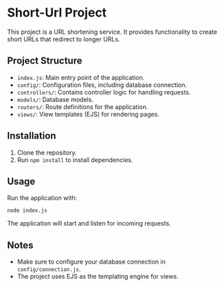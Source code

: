 # Short-Url Project

This project is a URL shortening service. It provides functionality to create short URLs that redirect to longer URLs.

## Project Structure

- `index.js`: Main entry point of the application.
- `config/`: Configuration files, including database connection.
- `controllers/`: Contains controller logic for handling requests.
- `models/`: Database models.
- `routers/`: Route definitions for the application.
- `views/`: View templates (EJS) for rendering pages.

## Installation

1. Clone the repository.
2. Run `npm install` to install dependencies.

## Usage

Run the application with:

```
node index.js
```

The application will start and listen for incoming requests.

## Notes

- Make sure to configure your database connection in `config/connection.js`.
- The project uses EJS as the templating engine for views.

